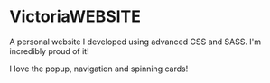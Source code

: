# VictoriaWEBSITE
A personal website I developed using advanced CSS and SASS. I'm incredibly proud of it!

I love the popup, navigation and spinning cards!
